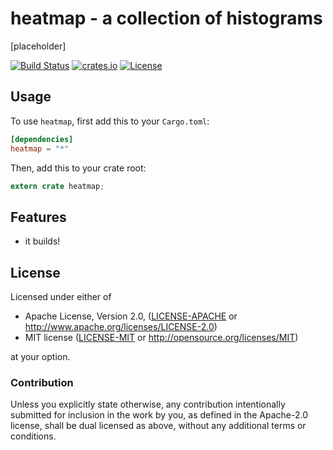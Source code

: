 # heatmap - a collection of histograms

[placeholder]

[![Build Status](https://travis-ci.org/brayniac/heatmap.svg?branch=master)](https://travis-ci.org/brayniac/heatmap)
[![crates.io](http://meritbadge.herokuapp.com/heatmap)](https://crates.io/crates/heatmap)
[![License](http://img.shields.io/:license-mit-blue.svg)](http://doge.mit-license.org)

## Usage

To use `heatmap`, first add this to your `Cargo.toml`:

```toml
[dependencies]
heatmap = "*"
```

Then, add this to your crate root:

```rust
extern crate heatmap;
```

## Features

* it builds!

## License

Licensed under either of

 * Apache License, Version 2.0, ([LICENSE-APACHE](LICENSE-APACHE) or http://www.apache.org/licenses/LICENSE-2.0)
 * MIT license ([LICENSE-MIT](LICENSE-MIT) or http://opensource.org/licenses/MIT)

at your option.

### Contribution

Unless you explicitly state otherwise, any contribution intentionally
submitted for inclusion in the work by you, as defined in the Apache-2.0
license, shall be dual licensed as above, without any additional terms or
conditions.
